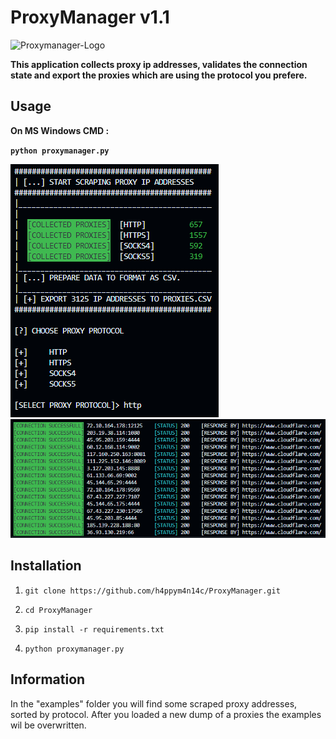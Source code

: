 # **ProxyManager v1.1**

![Proxymanager-Logo](https://github.com/h4ppym4n14c/ProxyManager/assets/166177727/fce7d068-41a8-4158-b4ec-3cb6a7761cc9)

**This application collects proxy ip addresses, validates the connection state and export the proxies which are using the protocol you prefere.**

## Usage

**On MS Windows CMD :**

**``python proxymanager.py``**

![Menu](img/menu.PNG)
![Output](img/output.PNG)


## Installation

1. ``git clone https://github.com/h4ppym4n14c/ProxyManager.git``

2. `` cd ProxyManager ``

3. `` pip install -r requirements.txt ``

4. `` python proxymanager.py ``


## Information

In the "examples" folder you will find some scraped proxy addresses, sorted by protocol. After you loaded a new dump of a proxies the examples wil be overwritten.
